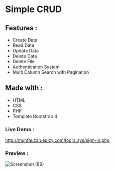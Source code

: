 # Simple CRUD

## Features :
- Create Data
- Read Data
- Update Data
- Delete Data
- Delete File
- Authentication System
- Multi Column Search with Pagination

## Made with :
- HTML
- CSS
- PHP
- Template Bootstrap 4

### Live Demo :
http://muhfauzan.epizy.com/login_sys/sign-in.php

### Preview :
![Screenshot (89)](https://user-images.githubusercontent.com/69887895/207205881-bfe2d2f9-3740-47dd-b9b0-41e6e32f0ccd.png)
